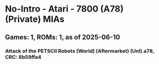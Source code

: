 # No-Intro - Atari - 7800 (A78) (Private) MIAs
## Games: 1, ROMs: 1, as of 2025-06-10

### Attack of the PETSCII Robots (World) (Aftermarket) (Unl).a78, CRC: 6b59ffa4
